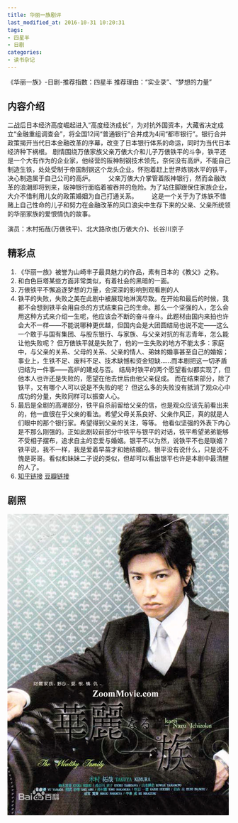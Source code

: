 ```yaml
---
title: 华丽一族剧评
last_modified_at: 2016-10-31 10:20:31
tags:
- 四星半
- 日剧
categories:
- 读书杂记
---
```

《华丽一族》-日剧-推荐指数：四星半
推荐理由：“实业录”、“梦想的力量”
<!--more-->

## 内容介绍
二战后日本经济高度崛起进入“高度经济成长”，为对抗外国资本，大藏省决定成立“金融重组调查会”，将全国12间“普通银行”合并成为4间“都市银行”。银行合并政策揭开当代日本金融改革的序幕，改变了日本银行体系的命运，同时为当代日本经济种下祸根。
剧情围绕万俵家族父亲万俵大介和儿子万俵铁平的斗争，铁平还是一个大有作为的企业家，他经营的阪神制钢技术领先，奈何没有高炉，不能自己制造生铁，处处受制于帝国制钢这个龙头企业。怀抱着赶上世界炼钢水平的铁平，决心制造属于自己公司的高炉。 
　　父亲万俵大介掌管着阪神银行，然而金融改革的浪潮即将到来，阪神银行面临着被吞并的危险。为了站住脚跟保住家族企业，大介不惜利用儿女的政策婚姻为自己打通关系。 
　　这是一个关于为了炼铁不惜赌上自己性命的儿子和努力在金融改革的风口浪尖中生存下来的父亲、父亲所统领的华丽家族的爱恨情仇的故事。

演员：木村拓哉(万俵铁平)、北大路欣也(万俵大介)、长谷川京子

## 精彩点
1. 《华丽一族》被誉为山崎丰子最具魅力的作品，素有日本的《教父》之称。
2. 和白色巨塔某些方面非常类似，有着社会的黑暗的一面。
3. 万俵铁平不懈追逐梦想的力量，会深深的影响到观看剧的人
4. 铁平的失败，失败之美在此剧中被展现地淋漓尽致。在开始和最后的时候，我都不会想到铁平会用自杀的方式结束自己的生命。那么一个坚强的人，怎么会用这种方式来介绍一生呢，他应该会不断的奋斗奋斗。此题材由国内来拍也许会大不一样——不能说哪种更优越，但国内会是大团圆结局也说不定——这么一个敢于与国有集团、与股东银行、与家族、与父亲对抗的有志青年，怎么能让他失败呢？ 但万俵铁平就是失败了，他的一生失败的地方不能太多：家庭中，与父亲的关系、父母的关系、父亲的情人、弟妹的婚事甚至自己的婚姻；事业上，生铁不足、废料不足、技术缺憾和资金短缺……而本剧把这一切矛盾归结为一件事——高炉的建成与否。 结局时铁平的两个愿望看似都实现了，但他本人也许还是失败的，愿望在他去世后由他父亲促成。 而在结束部分，除了铁平，又有哪个人可以说是不失败的呢？ 但这么多的失败没有抵消了观众心中成功的分量，失败同样可以振奋人心。 
5. 最后是全剧的高潮部分，铁平自杀前留给父亲的信，也是观众应该先前看出来的，他一直很在乎父亲的看法。希望父母关系良好、父亲作风正，真的就是人们眼中的那个银行家。希望得到父亲的关注，等等。 他看似坚强的外表下内心是不那么刚强的。正如此剧较前部分中铁平与银平的对话，铁平希望弟弟能够不受相子摆布，追求自主的恋爱与婚姻。银平不以为然，说铁平不也是联姻？铁平说，我不一样，我是爱着早苗才和她结婚的。银平没有说什么，只是说不愧是哥哥。看似和妹妹二子说的类似，但却可以看出银平也许是本剧中最清醒的人了。
6. [知乎链接](https://www.zhihu.com/question/25290726)
[豆瓣链接](https://movie.douban.com/subject/2074564/)

## 剧照
<img src="/assets/images/华丽一族.jpg" alt="华丽一族"/>